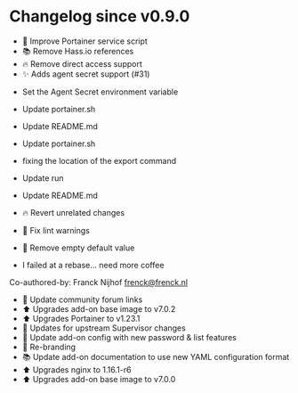 # Changelog since v0.9.0
- :hammer: Improve Portainer service script 
- :books: Remove Hass.io references 
- :fire: Remove direct access support 
- :sparkles: Adds agent secret support (#31)

* Set the Agent Secret environment variable

* Update portainer.sh

* Update README.md

* Update portainer.sh

* fixing the location of the export command

* Update run

* Update README.md

* :fire: Revert unrelated changes

* :shirt: Fix lint warnings

* :shirt: Remove empty default value

* I failed at a rebase... need more coffee

Co-authored-by: Franck Nijhof <frenck@frenck.nl> 
- :hammer: Update community forum links 
- :arrow_up: Upgrades add-on base image to v7.0.2 
- :arrow_up: Upgrades Portainer to v1.23.1 
- :hammer: Updates for upstream Supervisor changes 
- :hammer: Update add-on config with new password & list features 
- :hammer: Re-branding 
- :books: Update add-on documentation to use new YAML configuration format 
- :arrow_up: Upgrades nginx to 1.16.1-r6 
- :arrow_up: Upgrades add-on base image to v7.0.0 
